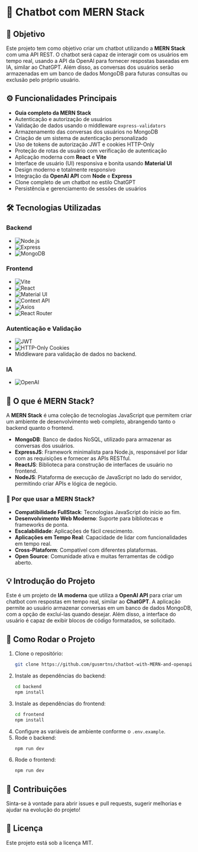 # 🤖 Chatbot com MERN Stack

## 🎯 Objetivo
Este projeto tem como objetivo criar um chatbot utilizando a **MERN Stack** com uma API REST. O chatbot será capaz de interagir com os usuários em tempo real, usando a API da OpenAI para fornecer respostas baseadas em IA, similar ao ChatGPT. Além disso, as conversas dos usuários serão armazenadas em um banco de dados MongoDB para futuras consultas ou exclusão pelo próprio usuário.

## ⚙️ Funcionalidades Principais

- **Guia completo da MERN Stack**
- Autenticação e autorização de usuários
- Validação de dados usando o middleware `express-validators`
- Armazenamento das conversas dos usuários no MongoDB
- Criação de um sistema de autenticação personalizado
- Uso de tokens de autorização JWT e cookies HTTP-Only
- Proteção de rotas de usuário com verificação de autenticação
- Aplicação moderna com **React** e **Vite**
- Interface de usuário (UI) responsiva e bonita usando **Material UI**
- Design moderno e totalmente responsivo
- Integração da **OpenAI API** com **Node** e **Express**
- Clone completo de um chatbot no estilo ChatGPT
- Persistência e gerenciamento de sessões de usuários

## 🛠️ Tecnologias Utilizadas

### Backend
- ![Node.js](https://img.shields.io/badge/Node.js-339933?style=for-the-badge&logo=nodedotjs&logoColor=white) 
- ![Express](https://img.shields.io/badge/Express.js-000000?style=for-the-badge&logo=express&logoColor=white) 
- ![MongoDB](https://img.shields.io/badge/MongoDB-47A248?style=for-the-badge&logo=mongodb&logoColor=white) 

### Frontend
- ![Vite](https://img.shields.io/badge/Vite-646CFF?style=for-the-badge&logo=vite&logoColor=white) 
- ![React](https://img.shields.io/badge/React-61DAFB?style=for-the-badge&logo=react&logoColor=white) 
- ![Material UI](https://img.shields.io/badge/Material--UI-0081CB?style=for-the-badge&logo=mui&logoColor=white) 
- ![Context API](https://img.shields.io/badge/Context--API-61DAFB?style=for-the-badge&logo=react&logoColor=white) 
- ![Axios](https://img.shields.io/badge/Axios-5A29E4?style=for-the-badge&logo=axios&logoColor=white) 
- ![React Router](https://img.shields.io/badge/React--Router-CA4245?style=for-the-badge&logo=react-router&logoColor=white) 

### Autenticação e Validação
- ![JWT](https://img.shields.io/badge/JWT-000000?style=for-the-badge&logo=jsonwebtokens&logoColor=white) 
- ![HTTP-Only Cookies](https://img.shields.io/badge/HTTP--Only--Cookies-FFD700?style=for-the-badge) 
- Middleware para validação de dados no backend.

### IA
- ![OpenAI](https://img.shields.io/badge/OpenAI-412991?style=for-the-badge&logo=openai&logoColor=white) 

## 🧰 O que é MERN Stack?

A **MERN Stack** é uma coleção de tecnologias JavaScript que permitem criar um ambiente de desenvolvimento web completo, abrangendo tanto o backend quanto o frontend.

- **MongoDB**: Banco de dados NoSQL, utilizado para armazenar as conversas dos usuários.
- **ExpressJS**: Framework minimalista para Node.js, responsável por lidar com as requisições e fornecer as APIs RESTful.
- **ReactJS**: Biblioteca para construção de interfaces de usuário no frontend.
- **NodeJS**: Plataforma de execução de JavaScript no lado do servidor, permitindo criar APIs e lógica de negócio.

### 🤔 Por que usar a MERN Stack?

- **Compatibilidade FullStack**: Tecnologias JavaScript do início ao fim.
- **Desenvolvimento Web Moderno**: Suporte para bibliotecas e frameworks de ponta.
- **Escalabilidade**: Aplicações de fácil crescimento.
- **Aplicações em Tempo Real**: Capacidade de lidar com funcionalidades em tempo real.
- **Cross-Plataform**: Compatível com diferentes plataformas.
- **Open Source**: Comunidade ativa e muitas ferramentas de código aberto.

## 💡 Introdução do Projeto

Este é um projeto de **IA moderna** que utiliza a **OpenAI API** para criar um chatbot com respostas em tempo real, similar ao **ChatGPT**. A aplicação permite ao usuário armazenar conversas em um banco de dados MongoDB, com a opção de excluí-las quando desejar. Além disso, a interface do usuário é capaz de exibir blocos de código formatados, se solicitado.

## 🚀 Como Rodar o Projeto

1. Clone o repositório:
    ```bash
    git clone https://github.com/gusmrtns/chatbot-with-MERN-and-openapi.git
    ```
2. Instale as dependências do backend:
    ```bash
    cd backend
    npm install
    ```
3. Instale as dependências do frontend:
    ```bash
    cd frontend
    npm install
    ```
4. Configure as variáveis de ambiente conforme o `.env.example`.
5. Rode o backend:
    ```bash
    npm run dev
    ```
6. Rode o frontend:
    ```bash
    npm run dev
    ```

## 🤝 Contribuições

Sinta-se à vontade para abrir issues e pull requests, sugerir melhorias e ajudar na evolução do projeto!

## 📝 Licença

Este projeto está sob a licença MIT.
